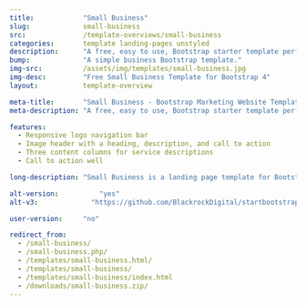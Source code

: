 ```yaml
---
title:            "Small Business"
slug:             small-business
src:              /template-overviews/small-business
categories:       template landing-pages unstyled
description:      "A free, easy to use, Bootstrap starter template perfect for building small business marketing websites."
bump:             "A simple business Bootstrap template."
img-src:          /assets/img/templates/small-business.jpg
img-desc:         "Free Small Business Template for Bootstrap 4"
layout:           template-overview

meta-title:       "Small Business - Bootstrap Marketing Website Template"
meta-description: "A free, easy to use, Bootstrap starter template perfect for building small business marketing websites. All Start Bootstrap templates are free to download and open source."

features:
  - Responsive logo navigation bar
  - Image header with a heading, description, and call to action
  - Three content columns for service descriptions
  - Call to action well

long-description: "Small Business is a landing page template for Bootstrap built small business websites."

alt-version:		  "yes"
alt-v3:		        "https://github.com/BlackrockDigital/startbootstrap-small-business/archive/v3.3.7.zip"

user-version:     "no"

redirect_from:
  - /small-business/
  - /small-business.php/
  - /templates/small-business.html/
  - /templates/small-business/
  - /templates/small-business/index.html
  - /downloads/small-business.zip/
---
```

